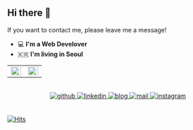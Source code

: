 ## Hi there 👋 
If you want to contact me, please leave me a message!

 - 💻   **I'm a Web Develover**    
 - 🇰🇷  **I'm living in Seoul**

<table><tr><td valign="top" width="50%">


<img src="https://github-readme-stats.vercel.app/api?username=ha-young&show_icons=true&count_private=true&hide_border=true" align="left" style="width: 100%" />

</td><td valign="top" width="50%">

<img src="https://github-readme-stats.vercel.app/api/top-langs/?username=ha-young&hide_border=true&layout=compact&hide=html,css" align="left" style="width: 100%" />

</td></tr></table>  

<br/> 

<center>

<a href="https://github.com/ha-young" target="_blank">
<img src=https://img.shields.io/badge/github-%2324292e.svg?&style=for-the-badge&logo=github&logoColor=white alt=github style="margin-bottom: 5px;" />
</a>

<a href="https://linkedin.com/in/ha-young" target="_blank">
<img src=https://img.shields.io/badge/linkedin-%231E77B5.svg?&style=for-the-badge&logo=linkedin&logoColor=white alt=linkedin style="margin-bottom: 5px;" />
</a>

<a href="https://ha-young.github.io" target="_blank">
<img src=https://img.shields.io/badge/Blog-%23000000.svg?&style=for-the-badge&logo=Gatsby&logoColor=black&color=ccbd9e alt=blog style="margin-bottom: 5px;" />
</a>

<a href="https://ha-young.github.io" target="_blank">
<img src=https://img.shields.io/badge/Gmail-d14836?style=for-the-badge&logo=Gmail&logoColor=white&link=mailto:hyOfferMe@gmail.com alt=mail style="margin-bottom: 5px;" />
</a>

<a href="https://www.instagram.com/niceha0" target="_blank">
<img src=https://img.shields.io/badge/instagram-%23000000.svg?&style=for-the-badge&logo=instagram&logoColor=white&color=dd2a7b alt=instagram style="margin-bottom: 5px;" />
</a>

</center>

<br/>

[![Hits](https://hits.seeyoufarm.com/api/count/incr/badge.svg?url=https%3A%2F%2Fgithub.com%2Fzzsza)](https://hits.seeyoufarm.com) 
